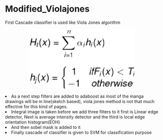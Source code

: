 # Modified_Violajones
First Cascade classifier is used like Viola Jones algorithm 

<p align="center">
  <img src="https://github.com/Manonmani-PL/Modified_Violajones/blob/master/data/Untitled%20document-1%20(1).jpg" width="350" title="hover text">
  
</p>


<li> As a next step filters are added to adaboost as most of the manga drawings will be in line(sketch based), viola jones method is not that much effective for this kind of pages. </li>
<li> Integral image is taken before we add three filters to it first is Linear edge detector, Next is average intensity detector and the third is local edge orientation histogram(EOH) </li>
<li> And then sobel mask is added to it </li> 
<li> Finally cascade of classifier is given to SVM for classification purpose </li>

